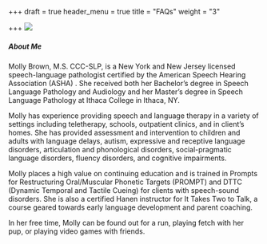 +++
draft = true
header_menu = true
title = "FAQs"
weight = "3"

+++
![](/uploads/webstie2-1.jpg)

##### About Me

Molly Brown, M.S. CCC-SLP, is a New York and New Jersey licensed speech-language pathologist certified by the American Speech Hearing Association (ASHA) . She received both her Bachelor’s degree in Speech Language Pathology and Audiology and her Master’s degree in Speech Language Pathology at Ithaca College in Ithaca, NY.

Molly has experience providing speech and language therapy in a variety of settings including teletherapy, schools, outpatient clinics, and in client’s homes. She has provided assessment and intervention to children and adults with language delays, autism, expressive and receptive language disorders, articulation and phonological disorders, social-pragmatic language disorders, fluency disorders, and cognitive impairments.

Molly places a high value on continuing education and is trained in Prompts for Restructuring Oral/Muscular Phonetic Targets (PROMPT) and DTTC (Dynamic Temporal and Tactile Cueing) for clients with speech-sound disorders. She is also a certified Hanen instructor for It Takes Two to Talk, a course geared towards early language development and parent coaching.

In her free time, Molly can be found out for a run, playing fetch with her pup, or playing video games with friends.